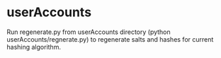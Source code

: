 # userAccounts

Run regenerate.py from userAccounts directory (python userAccounts/regnerate.py) 
to regenerate salts and hashes for current hashing algorithm.